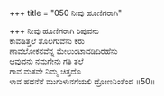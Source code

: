 +++
title = "050 ನೀವು ಹೂಣಿಗರಾಗಿ"

+++
ನೀವು ಹೂಣಿಗರಾಗಿ ರಿಪುವನು  
ಕಾವಡಿತ್ತಲೆ ತೊಲಗುವೆನು ಕರು  
ಣಾವಲೋಕನವೆನ್ನ ಮೇಲುಂಟಾದಡಿದಿರಹೆನು  
ಆವುದನು ನಮಗೇನು ಗತಿ ತಲೆ  
ಗಾವ ಮತವೇ ನಿಮ್ಮ ಚಿತ್ತದೊ  
ಳಾವ ಹದನೆನೆ ಮುಗುಳುನಗೆಯಲಿ ದ್ರೋಣನಿಂತೆಂದ    ॥50॥